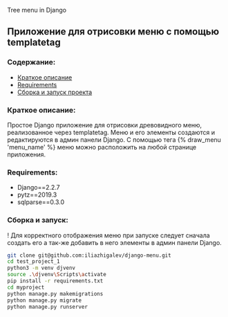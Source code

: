 
Tree menu in Django           


## Приложение для отрисовки меню с помощью templatetag

### Содержание:
+ [Краткое описание](#краткое-описание)
+ [Requirements](#requirements)
+ [Сборка и запуск проекта](#сборка-и-запуск)        




### Краткое описание:
Простое Django приложение для отрисовки древовидного меню, реализованное через templatetag. Меню и его элементы создаются и редактируются в админ панели Django. С помощью тега {% draw_menu 'menu_name' %} меню можно расположить на любой странице приложения.






### Requirements:
+ Django==2.2.7
+ pytz==2019.3
+ sqlparse==0.3.0       




### Сборка и запуск:
! Для корректного отображения меню при запуске следует сначала создать его а так-же добавить в него элементы в админ панели Django.
```bash
git clone git@github.com:iliazhigalev/django-menu.git
cd test_project_1
python3 -m venv djvenv
source .\djvenv\Scripts\activate
pip install -r requirements.txt
cd myproject
python manage.py makemigrations
python manage.py migrate
python manage.py runserver
```
